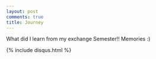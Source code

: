 ```yaml
---
layout: post
comments: true
title: Journey
---
```


What did I learn from my exchange Semester!!
Memories :)

{% include disqus.html %}